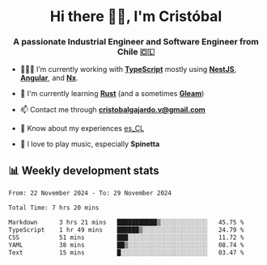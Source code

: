 <h1 align="center">Hi there ✌🏻, I'm Cristóbal</h1>
<h3 align="center">A passionate Industrial Engineer and Software Engineer from Chile 🇨🇱</h3>

- 🧑🏻‍💻 I’m currently working with **[TypeScript](https://www.typescriptlang.org)** mostly using **[NestJS](https://nestjs.com)**, **[Angular](https://angular.io)**, and **[Nx](https://nx.dev)**.

- 🌱 I'm currently learning **[Rust](https://www.rust-lang.org)** (and a sometimes **[Gleam](https://gleam.run/)**)

- 📫 Contact me through **cristobalgajardo.v@gmail.com**

- 📄 Know about my experiences [es_CL](https://bit.ly/cv-cristobal-gajardo)

- 🎸 I love to play music, especially **Spinetta**

## 📊 Weekly development stats

<!--START_SECTION:waka-->

```txt
From: 22 November 2024 - To: 29 November 2024

Total Time: 7 hrs 20 mins

Markdown      3 hrs 21 mins   ███████████▒░░░░░░░░░░░░░   45.75 %
TypeScript    1 hr 49 mins    ██████▒░░░░░░░░░░░░░░░░░░   24.79 %
CSS           51 mins         ███░░░░░░░░░░░░░░░░░░░░░░   11.72 %
YAML          38 mins         ██▒░░░░░░░░░░░░░░░░░░░░░░   08.74 %
Text          15 mins         █░░░░░░░░░░░░░░░░░░░░░░░░   03.47 %
```

<!--END_SECTION:waka-->
